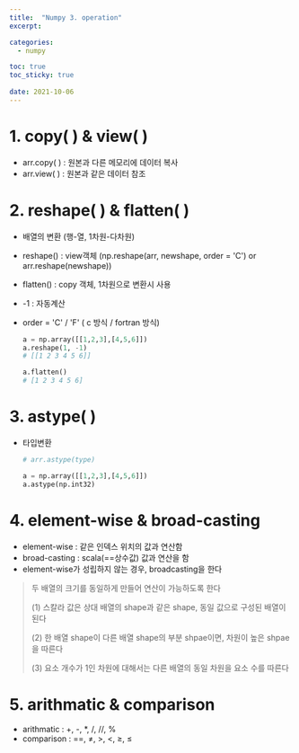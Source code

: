 ```yaml
---
title:  "Numpy 3. operation"
excerpt:

categories:
  - numpy

toc: true
toc_sticky: true
 
date: 2021-10-06
---
```


# 1\. copy( ) & view( )

-   arr.copy( ) : 원본과 다른 메모리에 데이터 복사
-   arr.view( ) : 원본과 같은 데이터 참조

# 2\. reshape( ) & flatten( )

-   배열의 변환 (행-열, 1차원-다차원)
    
-   reshape() : view객체 (np.reshape(arr, newshape, order = 'C') or arr.reshape(newshape))
    
-   flatten() : copy 객체, 1차원으로 변환시 사용
    
-   \-1 : 자동계산
    
-   order = 'C' / 'F' ( c 방식 / fortran 방식)
    
    ```python
    a = np.array([[1,2,3],[4,5,6]])
    a.reshape(1, -1)
    # [[1 2 3 4 5 6]]
    
    a.flatten()
    # [1 2 3 4 5 6]
    ```
    

# 3\. astype( )

-   타입변환
    
    ```python
    # arr.astype(type)
    
    a = np.array([[1,2,3],[4,5,6]])
    a.astype(np.int32)
    ```
    

# 4\. element-wise & broad-casting

-   element-wise : 같은 인덱스 위치의 값과 연산함
-   broad-casting : scala(==상수값) 값과 연산을 함
-   element-wise가 성립하지 않는 경우, broadcasting을 한다

> 두 배열의 크기를 동일하게 만들어 연산이 가능하도록 한다  
>
> (1) 스칼라 값은 상대 배열의 shape과 같은 shape, 동일 값으로 구성된 배열이 된다  
>
> (2) 한 배열 shape이 다른 배열 shape의 부분 shpae이면, 차원이 높은 shpae을 따른다  
>
> (3) 요소 개수가 1인 차원에 대해서는 다른 배열의 동일 차원을 요소 수를 따른다  

# 5\. arithmatic & comparison

-   arithmatic : +, -, \*, /, //, %
-   comparison : ==, ≠, >, <, ≥, ≤
